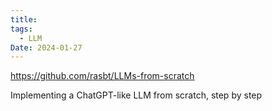 ```yaml
---
title: 
tags:
  - LLM
Date: 2024-01-27
---
```

<https://github.com/rasbt/LLMs-from-scratch>

Implementing a ChatGPT-like LLM
from scratch, step by step